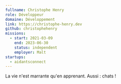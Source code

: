 ```yaml
---
fullname: Christophe Henry
role: Développeur
domaine: Développement
link: https://christophe-henry.dev
github: christophehenry
missions:
  - start: 2021-03-09
    end: 2023-06-30
    status: independent
    employer: Malt
startups:
  - aidantsconnect
---
```


La vie n'est marrante qu'en apprenant. Aussi : chats !
